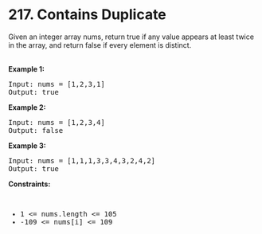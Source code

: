 <h1>217. Contains Duplicate </h1>
Given an integer array nums, return true if any value appears at least twice in the array, and return false if every element is distinct.<br><br>

 

<strong>Example 1:</strong>
<pre>
Input: nums = [1,2,3,1]
Output: true
</pre>
<strong>Example 2:</strong>
<pre>
Input: nums = [1,2,3,4]
Output: false
</pre>
<strong>Example 3:</strong>
<pre>
Input: nums = [1,1,1,3,3,4,3,2,4,2]
Output: true
</pre> 

<strong>Constraints:</strong>
<pre>
<ul>
<li>1 <= nums.length <= 105
<li>-109 <= nums[i] <= 109
</ul>
</pre>

